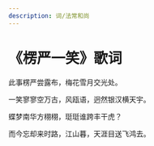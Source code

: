 ```yaml
---
description: 词/法常和尚
---
```


# 《楞严一笑》歌词

此事楞严尝露布，梅花雪月交光处。

一笑寥寥空万古，风瓯语，迥然银汉横天宇。

蝶梦南华方栩栩，珽珽谁跨丰干虎？

而今忘却来时路，江山暮，天涯目送飞鸿去。

